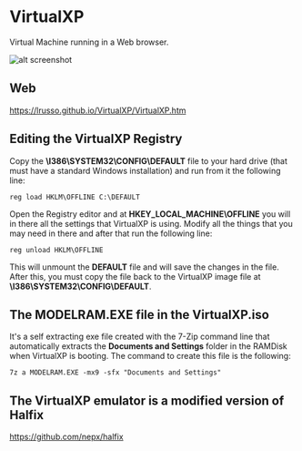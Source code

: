 # VirtualXP

Virtual Machine running in a Web browser.

![alt screenshot](https://raw.githubusercontent.com/lrusso/VirtualXP/master/VirtualXP.png)

## Web

https://lrusso.github.io/VirtualXP/VirtualXP.htm

## Editing the VirtualXP Registry

Copy the **\I386\SYSTEM32\CONFIG\DEFAULT** file to your hard drive (that must have a standard Windows installation) and run from it the following line:

```
reg load HKLM\OFFLINE C:\DEFAULT
```

Open the Registry editor and at **HKEY_LOCAL_MACHINE\OFFLINE** you will in there all the settings that VirtualXP is using. Modify all the things that you may need in there and after that run the following line:

```
reg unload HKLM\OFFLINE
```

This will unmount the **DEFAULT** file and will save the changes in the file. After this, you must copy the file back to the VirtualXP image file at **\I386\SYSTEM32\CONFIG\DEFAULT**.

## The MODELRAM.EXE file in the VirtualXP.iso

It's a self extracting exe file created with the 7-Zip command line that automatically extracts the **Documents and Settings** folder in the RAMDisk when VirtualXP is booting. The command to create this file is the following:

```
7z a MODELRAM.EXE -mx9 -sfx "Documents and Settings"
```

## The VirtualXP emulator is a modified version of Halfix

https://github.com/nepx/halfix
